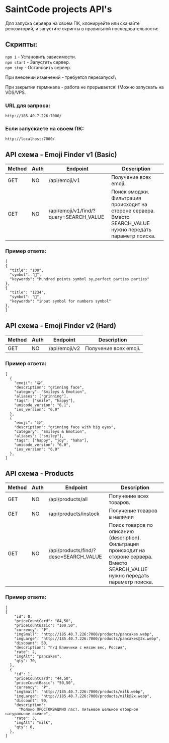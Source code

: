 # SaintCode projects API's

Для запуска сервера на своем ПК, клонируейте или скачайте репозиторий, и запустите скрипты в правильной последовательности:

## Скрипты:

`npm i` - Установить зависимости.\
`npm start` - Запустить сервер.\
`npm stop` - Остановить сервер.

При внесении изменений - требуется перезапуск!\

При закрытии терминала - работа не прерывается! (Можно запускать на VDS/VPS.

### URL для запроса:
`http://185.40.7.226:7000/`

### Если запускаете на своем ПК:
`http://localhost:7000/`

## API схема - Emoji Finder v1 (Basic)

| Method | Auth | Endpoint                               | Description                                                                                                 |
|--------|------|----------------------------------------|-------------------------------------------------------------------------------------------------------------|
| GET    | NO   | /api/emoji/v1                          | Получение всех emoji.                                                                                       |
| GET    | NO   | /api/emoji/v1/find/?query=SEARCH_VALUE | Поиск эмоджи. Фильтрация происходит на стороне сервера. Вместо SEARCH_VALUE нужно передать параметр поиска. |


### Пример ответа:

```
[
{
  "title": "100",
  "symbol":	"💯",
  "keywords": "hundred points symbol sy…perfect parties parties"
},
{
  "title": "1234",
  "symbol":	"🔢",
  "keywords": "input symbol for numbers symbol"
},
]
```


## API схема - Emoji Finder v2 (Hard)

| Method | Auth | Endpoint                               | Description                                                                                                 |
|--------|------|----------------------------------------|-------------------------------------------------------------------------------------------------------------|
| GET    | NO   | /api/emoji/v2                          | Получение всех emoji.                                                                                       |

### Пример ответа:

```
[
  {
    "emoji": "😀",
    "description": "grinning face",
    "category": "Smileys & Emotion",
    "aliases": ["grinning"],
    "tags": ["smile", "happy"],
    "unicode_version": "6.1",
    "ios_version": "6.0"
  },
  {
    "emoji": "😃",
    "description": "grinning face with big eyes",
    "category": "Smileys & Emotion",
    "aliases": ["smiley"],
    "tags": ["happy", "joy", "haha"],
    "unicode_version": "6.0",
    "ios_version": "6.0"
  },
]
```

## API схема - Products

| Method | Auth | Endpoint                              | Description                                                                                                                            |
|--------|------|---------------------------------------|----------------------------------------------------------------------------------------------------------------------------------------|
| GET    | NO   | /api/products/all                     | Получение всех товаров.                                                                                                                |
| GET    | NO   | /api/products/instock                 | Получение товаров в наличии                                                                                                            |                                                     |
| GET    | NO   | /api/products/find/?desc=SEARCH_VALUE | Поиск товаров по описанию (description). Фильтрация происходит на стороне сервера. Вместо SEARCH_VALUE нужно передать параметр поиска. |


### Пример ответа:

```
[
{
    "id": 0,
    "priceCountCard": "84,50",
    "priceCountBasic": "100,50",
    "currency": "₽",
    "imgSmall": "http://185.40.7.226:7000/products/pancakes.webp",
    "imgLarge": "http://185.40.7.226:7000/products/pancakes@2x.webp",
    "discount": 50,
    "description": "Г/Ц Блинчики с мясом вес, Россия",
    "rate": 2,
    "imgAlt": "pancakes",
    "qty": 70,
  },
  {
    "id": 1,
    "priceCountCard": "44,50",
    "priceCountBasic": "50,50",
    "currency": "₽",
    "imgSmall": "http://185.40.7.226:7000/products/milk.webp",
    "imgLarge": "http://185.40.7.226:7000/products/milk@2x.webp",
    "discount": 90,
    "description":
      "Молоко ПРОСТОКВАШИНО паст. питьевое цельное отборное натуральное свежее",
    "rate": 3,
    "imgAlt": "milk",
    "qty": 0,
  },
]
```
